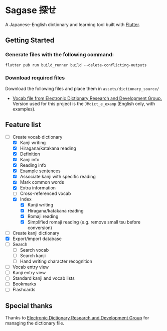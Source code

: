 # Sagase 探せ

A Japanese-English dictionary and learning tool built with [Flutter](https://docs.flutter.dev/).

## Getting Started

### Generate files with the following command:

```flutter pub run build_runner build --delete-conflicting-outputs```

### Download required files

Download the following files and place them in `assets/dictionary_source/`

- [Vocab file from Electronic Dictionary Research and Development Group.](http://www.edrdg.org/wiki/index.php/JMdict-EDICT_Dictionary_Project) Version used for this project is the `JMdict_e_examp` (English only, with examples).

## Feature list

- [ ] Create vocab dictionary
    - [x] Kanji writing
    - [x] Hiragana/katakana reading
    - [x] Definition
    - [x] Kanji info
    - [x] Reading info
    - [x] Example sentences
    - [x] Associate kanji with specific reading
    - [x] Mark common words
    - [x] Extra information
    - [ ] Cross-referenced vocab
    - [x] Index
        - [x] Kanji writing
        - [x] Hiragana/katakana reading
        - [x] Romaji reading
        - [x] Simplified romaji reading (e.g. remove small tsu before conversion)
- [ ] Create kanji dictionary
- [x] Export/import database
- [ ] Search
    - [ ] Search vocab
    - [ ] Search kanji
    - [ ] Hand writing character recognition
- [ ] Vocab entry view
- [ ] Kanji entry view
- [ ] Standard kanji and vocab lists
- [ ] Bookmarks
- [ ] Flashcards

## Special thanks

Thanks to [Electronic Dictionary Research and Development Group](http://www.edrdg.org/) for managing the dictionary file.

